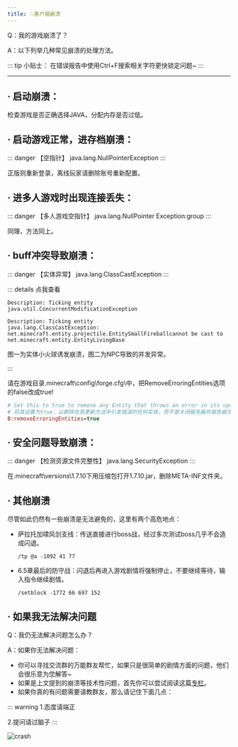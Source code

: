 ```yaml
---
title: 💥客户端崩溃
---
```


Q：我的游戏崩溃了？

A：以下列举几种常见崩溃的处理方法。

::: tip 小贴士：
在错误报告中使用Ctrl+F搜索相关字符更快锁定问题~
:::

---

## · 启动崩溃：

检查游戏是否正确选择JAVA，分配内存是否过低。


## · 启动游戏正常，进存档崩溃：

::: danger 【空指针】
java.lang.NullPointerException
:::

  正版则重新登录，离线玩家请删除账号重新配置。

## · 进多人游戏时出现连接丢失：

::: danger 【多人游戏空指针】
java.lang.NullPointer Exception:group
:::

  同理，方法同上。



## · buff冲突导致崩溃：

::: danger 【实体异常】
java.lang.ClassCastException
:::

::: details 点我查看
```crash-report
Description: Ticking entity
java.util.ConcurrentModificationException
```

```crash-report
Description: Ticking entity 
java.lang.ClassCastException: net.minecraft.entity.projectile.EntitySmallFireballcannot be cast to net.minecraft.entity.EntityLivingBase
```

图一为实体小火球诱发崩溃，图二为NPC导致的并发异常。

:::

  
  请在游戏目录\.minecraft\config\forge.cfg\中，把RemoveErroringEntities选项的false改成true!

 ```cfg
 # Set this to true to remove any Entity that throws an error in its update method instead of closing the server and reporting a crash log. BE WARNED THIS COULD SCREW UP EVERYTHING USE SPARINGLY WE ARE NOT RESPONSIBLE FOR DAMAGES.
 # 将其设置为true，以删除在其更新方法中引发错误的任何实体，而不是关闭服务器并报告崩溃日志。请注意，这可能会导致一切使用不当。我们对损坏概不负责。
 B:removeErroringEntities=true
 ```


## · 安全问题导致崩溃：

::: danger 【检测资源文件完整性】
java.lang.SecurityException
:::

  在\.minecraft\versions\1.7.10下用压缩包打开1.7.10.jar，删除META-INF文件夹。

## · 其他崩溃

  尽管如此仍然有一些崩溃是无法避免的，这里有两个高危地点：

* 萨拉托加啸风剑支线：传送直接进行boss战，经过多次测试boss几乎不会造成闪退。

  ```command
  /tp @a -1092 41 77

  ```
* 6.5章最后的防守战：闪退后再进入游戏剧情将强制停止，不要继续等待，输入指令继续剧情。

  ```command
  /setblock -1772 66 697 152

  ```

## · 如果我无法解决问题

Q：我仍无法解决问题怎么办？

A：如果你无法解决问题：

* 你可以寻找交流群的万能群友帮忙，如果只是很简单的剧情方面的问题，他们会很乐意为您解答~
* 如果是上文提到的崩溃等技术性问题，首先你可以尝试阅读这篇[专栏](https://www.bilibili.com/read/cv18242942)。
* 如果你真的有问题需要请教群友，那么请记住下面几点：
  
::: warning
1.态度请端正

2.提问请过脑子
:::

![crash](image/crash/crash.png)